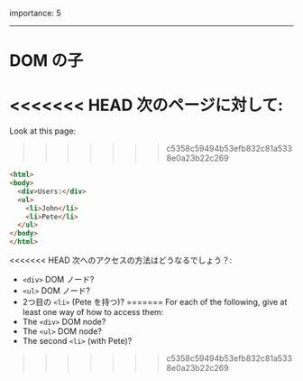 importance: 5

---

# DOM の子

<<<<<<< HEAD
次のページに対して:
=======
Look at this page:
>>>>>>> c5358c59494b53efb832c81a5338e0a23b22c269

```html
<html>
<body>
  <div>Users:</div>
  <ul>
    <li>John</li>
    <li>Pete</li>
  </ul>
</body>
</html>
```

<<<<<<< HEAD
次へのアクセスの方法はどうなるでしょう？:
- `<div>` DOM ノード?
- `<ul>` DOM ノード?
- 2つ目の `<li>` (Pete を持つ)?
=======
For each of the following, give at least one way of how to access them:
- The `<div>` DOM node?
- The `<ul>` DOM node?
- The second `<li>` (with Pete)?
>>>>>>> c5358c59494b53efb832c81a5338e0a23b22c269
